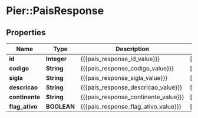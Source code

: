 # Pier::PaisResponse

## Properties
Name | Type | Description | Notes
------------ | ------------- | ------------- | -------------
**id** | **Integer** | {{{pais_response_id_value}}} | [optional] 
**codigo** | **String** | {{{pais_response_codigo_value}}} | [optional] 
**sigla** | **String** | {{{pais_response_sigla_value}}} | [optional] 
**descricao** | **String** | {{{pais_response_descricao_value}}} | [optional] 
**continente** | **String** | {{{pais_response_continente_value}}} | [optional] 
**flag_ativo** | **BOOLEAN** | {{{pais_response_flag_ativo_value}}} | [optional] 


